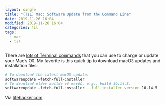 ```yaml
---
layout: single
title: "(TIL) Mac: Software Update from the Command Line"
date: 2019-11-26 16:04
modified: 2019-11-26 16:04
categories: til
tags:
  - mac
  - til
---
```


There are [lots of Terminal commands](https://github.com/jamf/erase-install-webinar/wiki) that you can use to change or update your Mac’s OS.
My favorite is this quick tip to download macOS updates and installation files:

```bash
# To download the latest macOS update.
softwareupdate —fetch-full-installer
# To download older builds of macOS, e.g., build 10.14.5.
softwareupdate —fetch-full-installer --full-installer-version 10.14.5
```

Via [lifehacker.com](https://lifehacker.com/how-to-download-and-install-older-macos-versions-with-t-1839671161).
